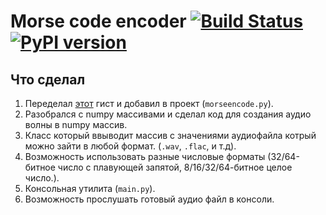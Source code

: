 # Morse code encoder [![Build Status](https://travis-ci.org/NeverMine17/radioencode.svg?branch=master)](https://travis-ci.org/NeverMine17/radioencode) [![PyPI version](https://badge.fury.io/py/radioencode.svg)](https://badge.fury.io/py/radioencode)
## Что сделал
  1. Переделал [этот](https://gist.github.com/ebuckley/1842461) гист и добавил в проект (`morseencode.py`).
  2. Разобрался с numpy массивами и сделал код для создания аудио волны в numpy массив.
  3. Класс который ввыводит массив с значениями аудиофайла котрый можно зайти в любой формат. (`.wav`, `.flac`, и т.д).
  4. Возможность использовать разные числовые форматы (32/64-битное число с плавующей запятой, 8/16/32/64-битное целое число.).
  5. Консольная утилита (`main.py`).
  6. Возможность прослушать готовый аудио файл в консоли.
